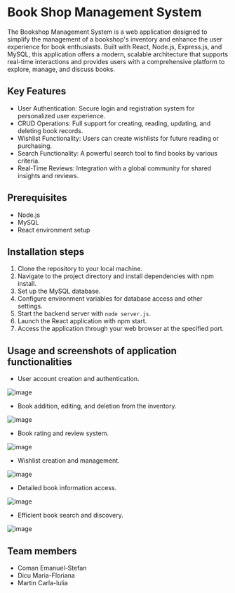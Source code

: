 # Book Shop Management System

The Bookshop Management System is a web application designed to simplify the management of a bookshop's inventory and enhance the user experience for book enthusiasts. Built with React, Node.js, Express.js, and MySQL, this application offers a modern, scalable architecture that supports real-time interactions and provides users with a comprehensive platform to explore, manage, and discuss books.

## Key Features

- User Authentication: Secure login and registration system for personalized user experience.
- CRUD Operations: Full support for creating, reading, updating, and deleting book records.
- Wishlist Functionality: Users can create wishlists for future reading or purchasing.
- Search Functionality: A powerful search tool to find books by various criteria.
- Real-Time Reviews: Integration with a global community for shared insights and reviews.

## Prerequisites

- Node.js
- MySQL
- React environment setup

## Installation steps

1. Clone the repository to your local machine.
2. Navigate to the project directory and install dependencies with npm install.
3. Set up the MySQL database.
4. Configure environment variables for database access and other settings.
5. Start the backend server with `node server.js`.
6. Launch the React application with npm start.
7. Access the application through your web browser at the specified port.

## Usage and screenshots of application functionalities

- User account creation and authentication.

![image](https://github.com/couman05/Book-Shop/assets/103687306/c0691b3f-0a58-4ab6-b74c-3574ceb9a365)

- Book addition, editing, and deletion from the inventory.

![image](https://github.com/couman05/Book-Shop/assets/103687306/468ccd70-ca7b-4124-b245-9cbd2ea94c26)

- Book rating and review system.

![image](https://github.com/couman05/Book-Shop/assets/103687306/4c8b8632-cee9-43ef-9e73-6411520bfc8d)

- Wishlist creation and management.

![image](https://github.com/couman05/Book-Shop/assets/103687306/a7ffd92c-1351-4f18-bcf5-6499fe31c0fd)

- Detailed book information access.

![image](https://github.com/couman05/Book-Shop/assets/103687306/2bc27b82-0f8c-45d9-9bdc-e47b198a6940)

- Efficient book search and discovery.

![image](https://github.com/couman05/Book-Shop/assets/103687306/33e4dfa4-3b57-4ac3-a500-c981b115ea46)

## Team members 

- Coman Emanuel-Stefan
- Dicu Maria-Floriana
- Martin Carla-Iulia
